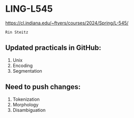 # LING-L545

https://cl.indiana.edu/~ftyers/courses/2024/Spring/L-545/

`Rin Steitz`

## Updated practicals in GitHub:
 1. Unix
 2. Encoding
 3. Segmentation

## Need to push changes:
 1. Tokenization
 2. Morphology
 3. Disambiguation
